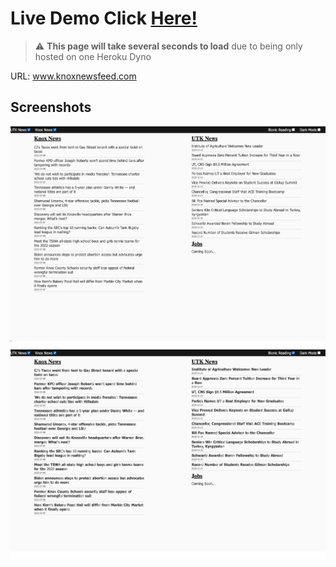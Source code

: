 # Live Demo Click [Here!](https://www.knoxnewsfeed.com/)
> :warning: **This page will take several seconds to load** due to being only hosted on one Heroku Dyno

URL: www.knoxnewsfeed.com

## Screenshots
![Screenshot](/screenshot1.png?raw=true "Optional Title")
![Screenshot](/screenshot2.png?raw=true "Optional Title")
